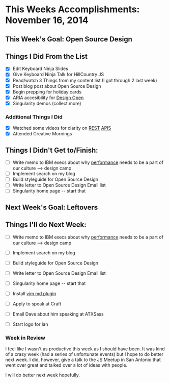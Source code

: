 # This Weeks Accomplishments: November 16, 2014

## This Week's Goal: Open Source Design

## Things I Did From the List
- [x] Edit Keyboard Ninja Slides
- [x] Give Keyboard Ninja Talk for HillCountry JS
- [x] Read/watch 3 Things from my content list (I got through 2 last week)
- [x] Post blog post about Open Source Design
- [x] Begin prepping for holiday cards
- [x] ARIA accesibility for [Design Open](http://designopen.org)
- [x] Singularity demos (collect more)

### Additional Things I Did
- [x] Watched some videos for clarity on [REST](http://www.restapitutorial.com/lessons/whatisrest.html) [APIS](https://www.youtube.com/watch?v=7YcW25PHnAA#t=185)
- [x] Attended Creative Mornings

## Things I Didn't Get to/Finish:
- [ ] Write memo to IBM execs about why [performance](https://www.youtube.com/watch?feature=youtu.be&v=RtpVZ5OzJlc&app=desktop) needs to be a part of our culture --> design camp
- [ ] Implement search on my blog
- [ ] Build styleguide for Open Source Design
- [ ] Write letter to Open Source Design Email list
- [ ] Singularity home page -- start that

## Next Week's Goal: Leftovers

## Things I'll do Next Week:
- [ ] Write memo to IBM execs about why [performance](https://www.youtube.com/watch?feature=youtu.be&v=RtpVZ5OzJlc&app=desktop) needs to be a part of our culture --> design camp
- [ ] Implement search on my blog
- [ ] Build styleguide for Open Source Design
- [ ] Write letter to Open Source Design Email list
- [ ] Singularity home page -- start that
- [ ] Install [vim md plugin](https://github.com/suan/vim-instant-markdown)
- [ ] Apply to speak at Craft
- [ ] Email Dave about him speaking at ATXSass
- [ ] Start logo for Ian


### Week in Review

I feel like I wasn't as productive this week as I should have been. It was kind of a crazy week (had a series of unfortunate events) but I hope to do better next week. I did, however, give a talk to the JS Meetup in San Antonio that went over great and talked over a lot of ideas with people.

I will do better next week hopefully. 
